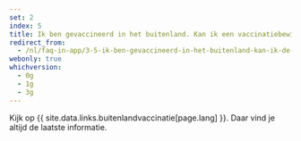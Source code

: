 ```yaml
---
set: 2
index: 5
title: Ik ben gevaccineerd in het buitenland. Kan ik een vaccinatiebewijs maken met CoronaCheck?  
redirect_from: 
  - /nl/faq-in-app/3-5-ik-ben-gevaccineerd-in-het-buitenland-kan-ik-de-vaccinatie-uploaden-in-de-nederlandse-coronacheck-app
webonly: true
whichversion:
  - 0g
  - 1g
  - 3g
---
```

Kijk op {{ site.data.links.buitenlandvaccinatie[page.lang] }}. Daar vind je altijd de laatste informatie.
